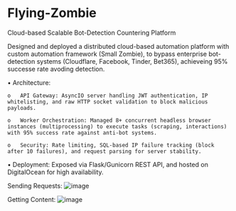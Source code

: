 # Flying-Zombie 

Cloud-based Scalable Bot-Detection Countering Platform

Designed and deployed a distributed cloud-based automation platform with custom automation framework (Small Zombie), to bypass enterprise bot-detection systems (Cloudflare, Facebook, Tinder, Bet365), achieveing 95% successe rate avoding detection.

•	Architecture:

    o	API Gateway: AsyncIO server handling JWT authentication, IP whitelisting, and raw HTTP socket validation to block malicious payloads.  

    o	Worker Orchestration: Managed 8+ concurrent headless browser instances (multiprocessing) to execute tasks (scraping, interactions) with 95% success rate against anti-bot systems.

    o	Security: Rate limiting, SQL-based IP failure tracking (block after 10 failures), and request parsing for server stability.  

•	Deployment: Exposed via Flask/Gunicorn REST API, and hosted on DigitalOcean for high availability.

Sending Requests:
![image](https://github.com/user-attachments/assets/1c0f8147-7de3-4544-a249-74eccc6cdf6b)

Getting Content:
![image](https://github.com/user-attachments/assets/377ba236-60ee-494f-8d2c-20f869235156)
